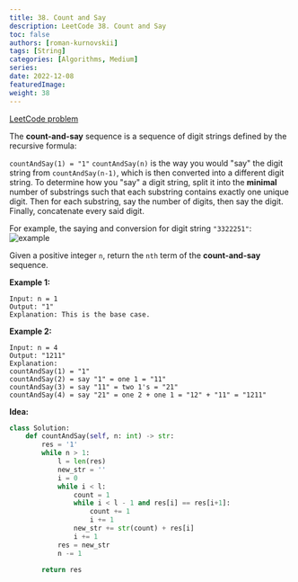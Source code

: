 ```yaml
---
title: 38. Count and Say
description: LeetCode 38. Count and Say
toc: false
authors: [roman-kurnovskii]
tags: [String]
categories: [Algorithms, Medium]
series:
date: 2022-12-08
featuredImage:
weight: 38
---
```


[LeetCode problem](https://leetcode.com/problems/count-and-say/)

The **count-and-say** sequence is a sequence of digit strings defined by the recursive formula:

`countAndSay(1) = "1"`
`countAndSay(n)` is the way you would "say" the digit string from `countAndSay(n-1)`, which is then converted into a different digit string.
To determine how you "say" a digit string, split it into the **minimal** number of substrings such that each substring contains exactly one unique digit. Then for each substring, say the number of digits, then say the digit. Finally, concatenate every said digit.

For example, the saying and conversion for digit string `"3322251"`:
![example](https://assets.leetcode.com/uploads/2020/10/23/countandsay.jpg)

Given a positive integer `n`, return the `nth` term of the **count-and-say** sequence.

**Example 1:**

    Input: n = 1
    Output: "1"
    Explanation: This is the base case.

**Example 2:**

    Input: n = 4
    Output: "1211"
    Explanation:
    countAndSay(1) = "1"
    countAndSay(2) = say "1" = one 1 = "11"
    countAndSay(3) = say "11" = two 1's = "21"
    countAndSay(4) = say "21" = one 2 + one 1 = "12" + "11" = "1211"

**Idea:**

```python
class Solution:
    def countAndSay(self, n: int) -> str:
        res = '1'
        while n > 1:
            l = len(res)
            new_str = ''
            i = 0
            while i < l:
                count = 1
                while i < l - 1 and res[i] == res[i+1]:
                    count += 1
                    i += 1
                new_str += str(count) + res[i]
                i += 1
            res = new_str
            n -= 1

        return res
```
